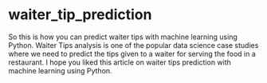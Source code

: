 # waiter_tip_prediction
So this is how you can predict waiter tips with machine learning using Python. Waiter Tips analysis is one of the popular data science case studies where we need to predict the tips given to a waiter for serving the food in a restaurant. I hope you liked this article on waiter tips prediction with machine learning using Python. 
